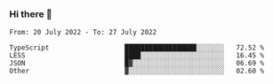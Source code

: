 ### Hi there 👋

<!--START_SECTION:waka-->

```text
From: 20 July 2022 - To: 27 July 2022

TypeScript                   ██████████████████░░░░░░░   72.52 %
LESS                         ████░░░░░░░░░░░░░░░░░░░░░   16.45 %
JSON                         █▓░░░░░░░░░░░░░░░░░░░░░░░   06.69 %
Other                        ▓░░░░░░░░░░░░░░░░░░░░░░░░   02.60 %
```

<!--END_SECTION:waka-->

<!--
**jtaox/jtaox** is a ✨ _special_ ✨ repository because its `README.md` (this file) appears on your GitHub profile.

Here are some ideas to get you started:

- 🔭 I’m currently working on ...
- 🌱 I’m currently learning ...
- 👯 I’m looking to collaborate on ...
- 🤔 I’m looking for help with ...
- 💬 Ask me about ...
- 📫 How to reach me: ...
- 😄 Pronouns: ...
- ⚡ Fun fact: ...
-->

